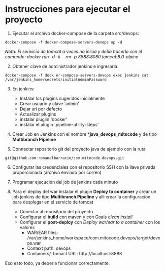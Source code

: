 # Instrucciones para ejecutar el proyecto



1. Ejecutar el archivo docker-compose de la carpeta src/devops:
```
docker-compose -f docker-compose-servers-devops up -d
```
_Nota: El serivicio de tomcat a veces no inicia y debo hacerlo con el comando: docker run -d -it --rm -p 8888:8080 tomcat:8.0-alpine_ 

2. Obtener clave de administrador jenkins e ingresarla:
```
docker-compose -f dock er-compose-servers-devops exec jenkins cat /var/jenkins_home/secrets/initialAdminPassword
```
3. En jenkins:
	- Instalar los plugins sugeridos inicialmente
	- Crear usuario y clave 'admin'
	- Dejar url por defecto
	- Actualizar plugins
	- instalar pluglin 'docker'
	- instalar el plugin 'pipeline-utility-steps'

4. Crear Job en Jenkins con el nombre ***java_devops_mitocode** y de tipo **Multibranch Pipeline**

5. Connectar repositorio git del proyecto java de ejemplo con la ruta
```
git@github.com:romanalbarracin/com.mitocode.devops.git
```
6. Configurar las credenciales con el repositorio SSH con la llave privada proporcionada (archivo enviado por correo)

7. Programar ejecucion del job de jenkins cada minuto

8. Para el deploy del war instalar el plugin **Deploy to container** y crear un job jenkins de tipo **Multibranch Pipeline** y alli crear la configuracion para desplegar en el servicio de tomcat

	- Conectar al repositorio del proyecto
	- Configurar el **build** con maven y con Goals _clean install_
	- Configurar el **post-deploy** con _Deploy war/ear to a container_ con los valores
	  - WAR/EAR files: /var/jenkins_home/workspace/com.mitocode.devops/target/devops.war
	  - Context path: devops
	  - Containers/ Tomact URL: http://localhost:8888


Eso esto todo, ya deberia funcionar correctamente.


